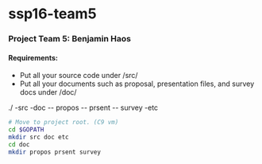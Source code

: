 # ssp16-team5

### Project Team 5: Benjamin Haos

#### Requirements:

* Put all your source code under /src/
* Put all your documents such as proposal, presentation files, and survey docs under /doc/



./
-src
-doc
-- propos
-- prsent
-- survey
-etc

```bash
# Move to project root. (C9 vm)
cd $GOPATH
mkdir src doc etc
cd doc
mkdir propos prsent survey
```
